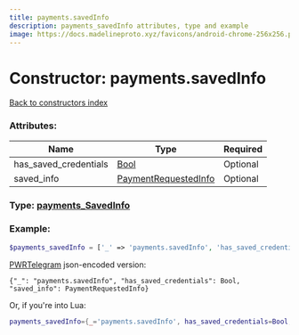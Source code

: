 ```yaml
---
title: payments.savedInfo
description: payments_savedInfo attributes, type and example
image: https://docs.madelineproto.xyz/favicons/android-chrome-256x256.png
---
```

# Constructor: payments.savedInfo  
[Back to constructors index](index.md)



### Attributes:

| Name     |    Type       | Required |
|----------|---------------|----------|
|has\_saved\_credentials|[Bool](../types/Bool.md) | Optional|
|saved\_info|[PaymentRequestedInfo](../types/PaymentRequestedInfo.md) | Optional|



### Type: [payments\_SavedInfo](../types/payments_SavedInfo.md)


### Example:

```php
$payments_savedInfo = ['_' => 'payments.savedInfo', 'has_saved_credentials' => Bool, 'saved_info' => PaymentRequestedInfo];
```  

[PWRTelegram](https://pwrtelegram.xyz) json-encoded version:

```
{"_": "payments.savedInfo", "has_saved_credentials": Bool, "saved_info": PaymentRequestedInfo}
```


Or, if you're into Lua:

```lua
payments_savedInfo={_='payments.savedInfo', has_saved_credentials=Bool, saved_info=PaymentRequestedInfo}

```


